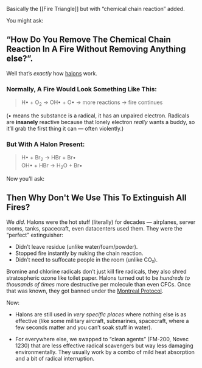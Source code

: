 Basically the [[Fire Triangle]] but with “chemical chain reaction” added.

You might ask:

## “How Do You Remove The Chemical Chain Reaction In A Fire Without Removing Anything else?”.

Well that’s *exactly* how [halons](https://en.wikipedia.org/w/index.php?title=Halon&oldid=1270044172) work.

### Normally, A Fire Would Look Something Like This:

> H• + O<sub>2</sub> → OH• + O• → more reactions → fire continues

(• means the substance is a radical, it has an unpaired electron. Radicals are **insanely** reactive because that lonely electron *really* wants a buddy, so it’ll grab the first thing it can — often violently.)

### But With A Halon Present:

> H• + Br<sub>2</sub> → HBr + Br•  
> OH• + HBr → H<sub>2</sub>O + Br•

Now you’ll ask:

## Then Why Don't We Use This To Extinguish All Fires?

We *did*. Halons were the hot stuff (literally) for decades — airplanes, server rooms, tanks, spacecraft, even datacenters used them. They were the “perfect” extinguisher:

- Didn’t leave residue (unlike water/foam/powder).
- Stopped fire instantly by nuking the chain reaction.
- Didn’t need to suffocate people in the room (unlike CO₂).

Bromine and chlorine radicals don’t just kill fire radicals, they also shred stratospheric ozone like toilet paper. Halons turned out to be *hundreds to thousands of times* more destructive per molecule than even CFCs. Once that was known, they got banned under the [Montreal Protocol](https://en.wikipedia.org/w/index.php?title=Montreal_Protocol&oldid=1306082706).

Now:

- Halons are still used in *very specific places* where nothing else is as effective (like some military aircraft, submarines, spacecraft, where a few seconds matter and you can’t soak stuff in water).

- For everywhere else, we swapped to “clean agents” (FM-200, Novec 1230) that are less effective radical scavengers but way less damaging environmentally. They usually work by a combo of mild heat absorption and a bit of radical interruption.
